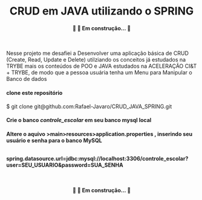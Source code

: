 <h1 align="center">CRUD em JAVA utilizando o SPRING</h1>
<h4 align="center"> 
	🚧 🚀 Em construção...  🚧
</h4>
<br>
<p>Nesse projeto me desafiei a Desenvolver uma aplicação básica de CRUD (Create, Read, Update e Delete) utilziando os conceitos já estudados na TRYBE mais os conteúdos de POO e JAVA estudados na ACELERAÇÃO CI&T + TRYBE, de modo que a pessoa usuária tenha um Menu para Manipular o Banco de dados</p>

<h4> clone este repositório </h4>
$ git clone git@github.com:Rafael-Javaro/CRUD_JAVA_SPRING.git

<h4> Crie o banco <i>controle_escolar</i> em seu banco mysql local</h4>

<h4> Altere o aquivo >main>resources>application.properties , inserindo seu usuário e senha para o banco MySQL </4>
<br><br>
<p> spring.datasource.url=jdbc:mysql://localhost:3306/controle_escolar?user=SEU_USUARIO&password=SUA_SENHA </p>
<br>
<h4 align="center"> 
	🚧 🚀 Em construção...  🚧
</h4>
